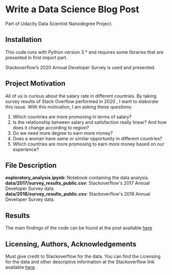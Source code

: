 # Write a Data Science Blog Post
Part of Udacity Data Scientist Nanodegree Project.


## Installation <a name="installation"></a>

This code runs with Python version 3.* and requires some libraries that are presented in first import part.

Stackoverflow’s 2020 Annual Developer Survey is used and presented.


## Project Motivation <a name="motivation"></a>

All of us is curious about the salary rate in different countries. By taking survey results of Stack Overflow performed in 2020 , I want to elaborate this issue. With this motivation, I am asking these questions: </br>
1. Which countries are more promosing in terms of salary?</br>
2. Is the relationship between salary and satisfaction really linear? And how does it change according to region?</br>
3. Do we need more degree to earn more money? </br>
4. Does a woman have same or similar opportunity in different countries?</br>
5. Which countries are more promosing to earn more money based on our experience?</br>

## File Description <a name="files"></a>

**exploratory_analysis.ipynb**: Notebook containing the data analysis. </br>
**data/2017/survey_results_public.csv**: Stackoverflow's 2017 Annual Developer Survey data. </br>
**data/2018/survey_results_public.csv**: Stackoverflow's 2018 Annual Developer Survey data. </br>

## Results <a name="results"></a>
The main findings of the code can be found at the post available [here](https://medium.com/@ericvenarusso2/what-are-the-most-common-programming-languages-used-in-brazil-8d630b76df2f)

## Licensing, Authors, Acknowledgements<a name="licensing"></a>
Must give credit to Stackoverflow for the data. You can find the Licensing for the data and other descriptive information at the Stackoverflow link available [here](https://insights.stackoverflow.com/survey).
